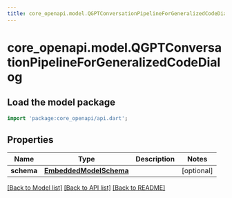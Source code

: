 ```yaml
---
title: core_openapi.model.QGPTConversationPipelineForGeneralizedCodeDialog | Dart SDK
---
```


# core_openapi.model.QGPTConversationPipelineForGeneralizedCodeDialog

## Load the model package
```dart
import 'package:core_openapi/api.dart';
```

## Properties
Name | Type | Description | Notes
------------ | ------------- | ------------- | -------------
**schema** | [**EmbeddedModelSchema**](EmbeddedModelSchema.md) |  | [optional] 

[[Back to Model list]](../README.md#documentation-for-models) [[Back to API list]](../README.md#documentation-for-api-endpoints) [[Back to README]](../README.md)


